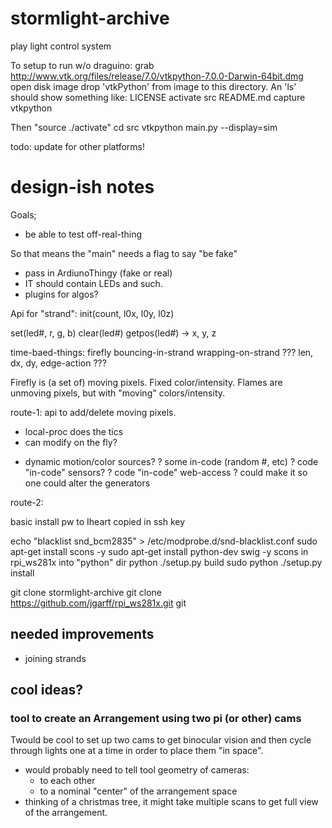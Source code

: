 # stormlight-archive
play light control system


To setup to run w/o draguino:
grab http://www.vtk.org/files/release/7.0/vtkpython-7.0.0-Darwin-64bit.dmg
open disk image
drop 'vtkPython' from image to this directory. An 'ls' should show something like:
LICENSE        activate       src
README.md      capture        vtkpython

Then "source ./activate"
cd src
vtkpython main.py --display=sim

todo: update for other platforms!

# design-ish notes
Goals;
* be able to test off-real-thing

So that means the "main" needs a flag to say "be fake"
- pass in ArdiunoThingy (fake or real)
- IT should contain LEDs and such.
- plugins for algos?

Api for "strand":
  init(count, l0x, l0y, l0z)

  set(led#, r, g, b)
  clear(led#)
  getpos(led#) -> x, y, z


time-baed-things:
  firefly
    bouncing-in-strand
    wrapping-on-strand
    ??? len, dx, dy, edge-action ???

Firefly is (a set of) moving pixels. Fixed color/intensity.
Flames are unmoving pixels, but with "moving" colors/intensity.

route-1: api to add/delete moving pixels.
 + local-proc does the tics
 + can modify on the fly?
 - dynamic motion/color sources?
   ? some in-code (random #, etc)
   ? code "in-code" sensors?
   ? code "in-code" web-access
   ? could make it so one could alter the generators


route-2: 

basic install
pw to Iheart
copied in ssh key

echo "blacklist snd_bcm2835" > /etc/modprobe.d/snd-blacklist.conf
sudo apt-get install scons -y
sudo apt-get install python-dev swig -y
  scons in rpi_ws281x
  into "python" dir
     python ./setup.py build
     sudo python ./setup.py install


git clone stormlight-archive
git clone https://github.com/jgarff/rpi_ws281x.git
git

## needed improvements
- joining strands
## cool ideas?

### tool to create an Arrangement using two pi (or other) cams

Twould be cool to set up two cams to get binocular vision and then cycle through lights
one at a time in order to place them "in space".

- would probably need to tell tool geometry of cameras:
  - to each other
  - to a nominal "center" of the arrangement space
- thinking of a christmas tree, it might take multiple scans to get full
  view of the arrangement.

